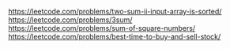 https://leetcode.com/problems/two-sum-ii-input-array-is-sorted/<br>
https://leetcode.com/problems/3sum/<br>
https://leetcode.com/problems/sum-of-square-numbers/<br>
https://leetcode.com/problems/best-time-to-buy-and-sell-stock/
